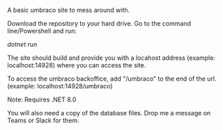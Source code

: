 A basic umbraco site to mess around with.

Download the repository to your hard drive.
Go to the command line/Powershell and run:

_dotnet run_

The site should build and provide you with a locahost address (example: localhost:14928) where you can access the site. 

To access the umbraco backoffice, add "/umbraco" to the end of the url. (example: localhost:14928/umbraco)

Note: Requires .NET 8.0

You will also need a copy of the database files. Drop me a message on Teams or Slack for them.
